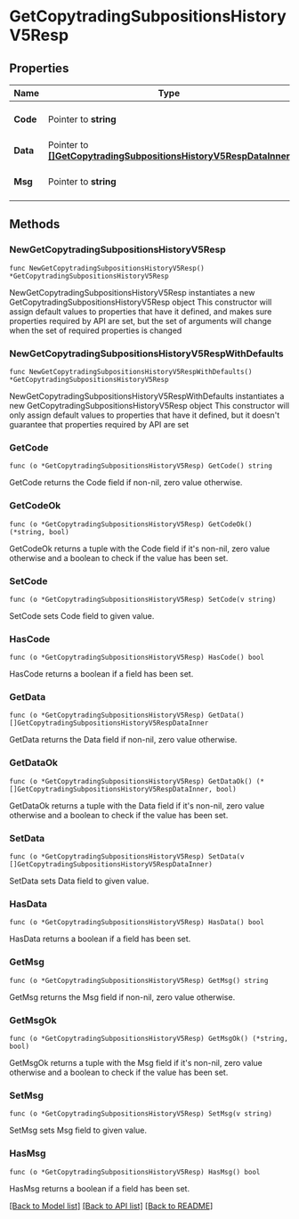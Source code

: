 # GetCopytradingSubpositionsHistoryV5Resp

## Properties

Name | Type | Description | Notes
------------ | ------------- | ------------- | -------------
**Code** | Pointer to **string** |  | [optional] [default to ""]
**Data** | Pointer to [**[]GetCopytradingSubpositionsHistoryV5RespDataInner**](GetCopytradingSubpositionsHistoryV5RespDataInner.md) |  | [optional] 
**Msg** | Pointer to **string** |  | [optional] [default to ""]

## Methods

### NewGetCopytradingSubpositionsHistoryV5Resp

`func NewGetCopytradingSubpositionsHistoryV5Resp() *GetCopytradingSubpositionsHistoryV5Resp`

NewGetCopytradingSubpositionsHistoryV5Resp instantiates a new GetCopytradingSubpositionsHistoryV5Resp object
This constructor will assign default values to properties that have it defined,
and makes sure properties required by API are set, but the set of arguments
will change when the set of required properties is changed

### NewGetCopytradingSubpositionsHistoryV5RespWithDefaults

`func NewGetCopytradingSubpositionsHistoryV5RespWithDefaults() *GetCopytradingSubpositionsHistoryV5Resp`

NewGetCopytradingSubpositionsHistoryV5RespWithDefaults instantiates a new GetCopytradingSubpositionsHistoryV5Resp object
This constructor will only assign default values to properties that have it defined,
but it doesn't guarantee that properties required by API are set

### GetCode

`func (o *GetCopytradingSubpositionsHistoryV5Resp) GetCode() string`

GetCode returns the Code field if non-nil, zero value otherwise.

### GetCodeOk

`func (o *GetCopytradingSubpositionsHistoryV5Resp) GetCodeOk() (*string, bool)`

GetCodeOk returns a tuple with the Code field if it's non-nil, zero value otherwise
and a boolean to check if the value has been set.

### SetCode

`func (o *GetCopytradingSubpositionsHistoryV5Resp) SetCode(v string)`

SetCode sets Code field to given value.

### HasCode

`func (o *GetCopytradingSubpositionsHistoryV5Resp) HasCode() bool`

HasCode returns a boolean if a field has been set.

### GetData

`func (o *GetCopytradingSubpositionsHistoryV5Resp) GetData() []GetCopytradingSubpositionsHistoryV5RespDataInner`

GetData returns the Data field if non-nil, zero value otherwise.

### GetDataOk

`func (o *GetCopytradingSubpositionsHistoryV5Resp) GetDataOk() (*[]GetCopytradingSubpositionsHistoryV5RespDataInner, bool)`

GetDataOk returns a tuple with the Data field if it's non-nil, zero value otherwise
and a boolean to check if the value has been set.

### SetData

`func (o *GetCopytradingSubpositionsHistoryV5Resp) SetData(v []GetCopytradingSubpositionsHistoryV5RespDataInner)`

SetData sets Data field to given value.

### HasData

`func (o *GetCopytradingSubpositionsHistoryV5Resp) HasData() bool`

HasData returns a boolean if a field has been set.

### GetMsg

`func (o *GetCopytradingSubpositionsHistoryV5Resp) GetMsg() string`

GetMsg returns the Msg field if non-nil, zero value otherwise.

### GetMsgOk

`func (o *GetCopytradingSubpositionsHistoryV5Resp) GetMsgOk() (*string, bool)`

GetMsgOk returns a tuple with the Msg field if it's non-nil, zero value otherwise
and a boolean to check if the value has been set.

### SetMsg

`func (o *GetCopytradingSubpositionsHistoryV5Resp) SetMsg(v string)`

SetMsg sets Msg field to given value.

### HasMsg

`func (o *GetCopytradingSubpositionsHistoryV5Resp) HasMsg() bool`

HasMsg returns a boolean if a field has been set.


[[Back to Model list]](../README.md#documentation-for-models) [[Back to API list]](../README.md#documentation-for-api-endpoints) [[Back to README]](../README.md)


